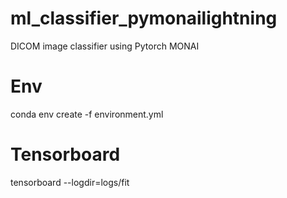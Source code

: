 # ml_classifier_pymonailightning
DICOM image classifier using Pytorch MONAI

# Env
conda env create -f environment.yml

# Tensorboard
tensorboard --logdir=logs/fit
